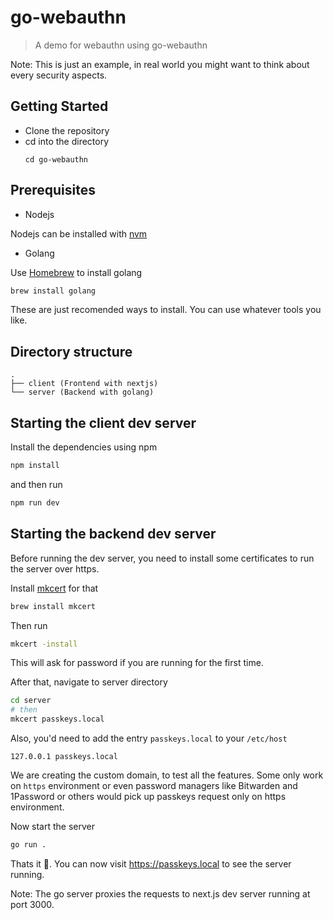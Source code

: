 # go-webauthn

> A demo for webauthn using go-webauthn

Note: This is just an example, in real world you might want to think about every security aspects.

## Getting Started

- Clone the repository
- cd into the directory
  ```
  cd go-webauthn
  ```

## Prerequisites

- Nodejs

Nodejs can be installed with [nvm](https://github.com/nvm-sh/nvm)

- Golang

Use [Homebrew](https://brew.sh/) to install golang

```bash
brew install golang
```

These are just recomended ways to install. You can use whatever tools you like.

## Directory structure

```
.
├── client (Frontend with nextjs)
└── server (Backend with golang)
```

## Starting the client dev server

Install the dependencies using npm

```bash
npm install
```

and then run

```bash
npm run dev
```

## Starting the backend dev server

Before running the dev server, you need to install some certificates to run the server over https.

Install [mkcert](https://github.com/FiloSottile/mkcert) for that

```bash
brew install mkcert
```

Then run

```bash
mkcert -install
```

This will ask for password if you are running for the first time.

After that, navigate to server directory

```bash
cd server
# then
mkcert passkeys.local
```

Also, you'd need to add the entry `passkeys.local` to your `/etc/host`

```
127.0.0.1 passkeys.local
```

We are creating the custom domain, to test all the features. Some only work on `https` environment or even password managers like Bitwarden and 1Password or others would pick up passkeys request only on
https environment.

Now start the server

```bash
go run .
```

Thats it 🎉. You can now visit https://passkeys.local to see the server running.

Note: The go server proxies the requests to next.js dev server running at port 3000.
